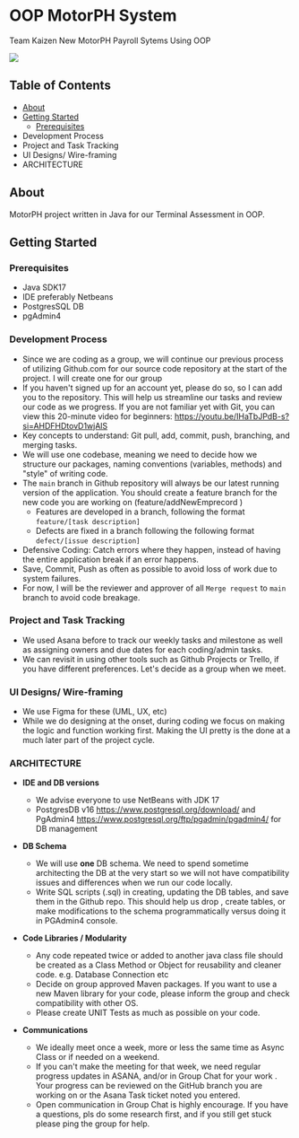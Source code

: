 # OOP MotorPH System

Team Kaizen New MotorPH Payroll Sytems Using OOP

[![](https://mermaid.ink/img/pako:eNqlGG1P2zj4r0SRJhVBOUq7DaJdpW6wG9M2Icpu0tQvbvyQeEvtnO0AHWO__R4ncXEShyu7fGgTP-_vT3IXxoJCGIVxRpQ6YSSRZLXgAV6USYg1Ezy4fL3g1dmzZ8GfvdcGpb7OuAZ5RWJQWxFbGaUmwWcFclaJv6vOzfXqFbNMp9OH491rwWiQiaSiGCBSUCCDM7oXzLVkPAlICblc57BT0d035X0Acg2zPJfimmRbiyQlAZTEg_L3Av4pQOmdNqaEb-jNXsSWNjOtgVPCY7iUJP4OchuNqCiWGQQJ6EuhSfZOFFJ9EfI70NIhsMozsQYwTjkhGgKlidT1PUpra_KkWM-WSqOmOnhj9N-aQWXtaa1Z00hSs3RtHDYNcQB1mK-YVPoTWUEXhKJ6IEsmdUrJugshlEqw9riAPBUcPhWrJcgusFJwBVzPNdGFh_ybWJ4LxUxKtoxTRQ7ymikhG-ZdCIysxJ8uL6VUnyJ5yrIUSKbTPgzNeC8xSdiSJS74N3LjjeCxBMywMjHgqanxtsgyzVbgS5FhnfApJnq2vsA07sKWRLF4TjIi195Ce3cxoyvW6DG7blHXVdpb205ZP4LaEnp22RWKaQbaNL1zxLgRkjpNzM_ljVjlwBUxSXQCmrBMNbxj6GMHp5FPvXXU5zcXKFkM82KpGPUAy8qYZZm4Me2rC48zoVPMr0dQEimUmsOKfRRcp32hbYe95Z5zssZ6yTouyavz7bxR9kYsSCbo3HRLP-iUU796dfvtsfCceNxHgRblqFJdGAe9ofGNrzrpOibL6nw7k223NAzNuGybXE6Nk2ZE7AhpHdsG1WqCtsAG3UIa7PTFUmUs7xj2mAH-qDWA3rj9_9C458RmuYdGt6a04w3bnUV10_DUUuAYIDxg6itIgVIfd9rcjJO40Th3rT-TUmtza7qN3ZXsvyv0A1P6V3X8y5DNrrHfELQC6c9LZ6qGGl5V_mZwA_Kvz2eNQL6_hFv9lkFGA32rT30hfY-9bilei9uNCrE5eJDdZjeTQAy3WnDdHh2ss5Z38sZjd7MktGvoA_wKdJxaT_bslyJJQPqCYXfXM34lBl3PW_AXIrlJhX6MUymFHNgYnt7GkJts9euDpUqwyQPOZw6dPXvX1CyLAweKQX946jHSBu8j4SQBswA1ByulFmNgb1xDgDL9KAKFDFeJDQrmrAtFDT2ge997RSwKrrvjshq3T2gyhoB7d8q8HuPtVoy16zKq5v5m5vt1Lpe_u__gZAWb8-aau-kYKVGYwiumlAlhI5F-b-u_gKxcLVTK8u03u80u9-rncNjZ8Hw49ZbmA9W71KINHA6n3g0pMl4IRsHUg29XhgpnRfjai9aYtZF5B8wYKC9qI9uiQNzwEq_CbAANdhnnSvi0B8V5LY5MzTvs7CrrV9EMXPVHNWU37C3J_v7PafMNuILbRbV2jtswI-MfLHKFb9Y43Rw9rBcdIsROgIPE9WAjuzMTvEKwwJqsuzTNzvrgFTcYTkMyJJsYPVjR1MpyM8jdd_EoQMdKE_NyyQum4V64wsIijIZRWBbqItQpyluEEd5SuCJFphfhgt8jKilwrq95HEZaFrAXSlEkaRhdkUzhU5FTdFP9Jcai5IR_FcJ9DKO78DaMhqPD8fH-0fHx6HA0Ho8nkxdHe-EazycHEzx-8XL0_ODo-ODw-fh-L_xRspjsjybj0dHB8_HhywnSvdwLTeMV8mP9Jcj83f8LEsaadA?type=png)](https://mermaid.live/edit#pako:eNqlGG1P2zj4r0SRJhVBOUq7DaJdpW6wG9M2Icpu0tQvbvyQeEvtnO0AHWO__R4ncXEShyu7fGgTP-_vT3IXxoJCGIVxRpQ6YSSRZLXgAV6USYg1Ezy4fL3g1dmzZ8GfvdcGpb7OuAZ5RWJQWxFbGaUmwWcFclaJv6vOzfXqFbNMp9OH491rwWiQiaSiGCBSUCCDM7oXzLVkPAlICblc57BT0d035X0Acg2zPJfimmRbiyQlAZTEg_L3Av4pQOmdNqaEb-jNXsSWNjOtgVPCY7iUJP4OchuNqCiWGQQJ6EuhSfZOFFJ9EfI70NIhsMozsQYwTjkhGgKlidT1PUpra_KkWM-WSqOmOnhj9N-aQWXtaa1Z00hSs3RtHDYNcQB1mK-YVPoTWUEXhKJ6IEsmdUrJugshlEqw9riAPBUcPhWrJcgusFJwBVzPNdGFh_ybWJ4LxUxKtoxTRQ7ymikhG-ZdCIysxJ8uL6VUnyJ5yrIUSKbTPgzNeC8xSdiSJS74N3LjjeCxBMywMjHgqanxtsgyzVbgS5FhnfApJnq2vsA07sKWRLF4TjIi195Ce3cxoyvW6DG7blHXVdpb205ZP4LaEnp22RWKaQbaNL1zxLgRkjpNzM_ljVjlwBUxSXQCmrBMNbxj6GMHp5FPvXXU5zcXKFkM82KpGPUAy8qYZZm4Me2rC48zoVPMr0dQEimUmsOKfRRcp32hbYe95Z5zssZ6yTouyavz7bxR9kYsSCbo3HRLP-iUU796dfvtsfCceNxHgRblqFJdGAe9ofGNrzrpOibL6nw7k223NAzNuGybXE6Nk2ZE7AhpHdsG1WqCtsAG3UIa7PTFUmUs7xj2mAH-qDWA3rj9_9C458RmuYdGt6a04w3bnUV10_DUUuAYIDxg6itIgVIfd9rcjJO40Th3rT-TUmtza7qN3ZXsvyv0A1P6V3X8y5DNrrHfELQC6c9LZ6qGGl5V_mZwA_Kvz2eNQL6_hFv9lkFGA32rT30hfY-9bilei9uNCrE5eJDdZjeTQAy3WnDdHh2ss5Z38sZjd7MktGvoA_wKdJxaT_bslyJJQPqCYXfXM34lBl3PW_AXIrlJhX6MUymFHNgYnt7GkJts9euDpUqwyQPOZw6dPXvX1CyLAweKQX946jHSBu8j4SQBswA1ByulFmNgb1xDgDL9KAKFDFeJDQrmrAtFDT2ge997RSwKrrvjshq3T2gyhoB7d8q8HuPtVoy16zKq5v5m5vt1Lpe_u__gZAWb8-aau-kYKVGYwiumlAlhI5F-b-u_gKxcLVTK8u03u80u9-rncNjZ8Hw49ZbmA9W71KINHA6n3g0pMl4IRsHUg29XhgpnRfjai9aYtZF5B8wYKC9qI9uiQNzwEq_CbAANdhnnSvi0B8V5LY5MzTvs7CrrV9EMXPVHNWU37C3J_v7PafMNuILbRbV2jtswI-MfLHKFb9Y43Rw9rBcdIsROgIPE9WAjuzMTvEKwwJqsuzTNzvrgFTcYTkMyJJsYPVjR1MpyM8jdd_EoQMdKE_NyyQum4V64wsIijIZRWBbqItQpyluEEd5SuCJFphfhgt8jKilwrq95HEZaFrAXSlEkaRhdkUzhU5FTdFP9Jcai5IR_FcJ9DKO78DaMhqPD8fH-0fHx6HA0Ho8nkxdHe-EazycHEzx-8XL0_ODo-ODw-fh-L_xRspjsjybj0dHB8_HhywnSvdwLTeMV8mP9Jcj83f8LEsaadA)



## Table of Contents

- [About](#about)
- [Getting Started](#getting-started)
  - [Prerequisites](#prerequisites)
- Development Process
- Project and Task Tracking
- UI Designs/ Wire-framing
- ARCHITECTURE

## About

MotorPH project written in Java for our Terminal Assessment in OOP.

## Getting Started

### Prerequisites

- Java SDK17
- IDE preferably Netbeans
- PostgresSQL DB
- pgAdmin4

### Development Process

- Since we are coding as a group, we will continue our previous process of utilizing Github.com for our source code repository at the start of the project. I will create one for our group
- If you haven't signed up for an account yet, please do so, so I can add you to the repository. This will help us streamline our tasks and review our code as we progress. If you are not familiar yet with Git, you can view this 20-minute video for beginners: <https://youtu.be/IHaTbJPdB-s?si=AHDFHDtovD1wjAlS>
- Key concepts to understand:  Git pull, add, commit, push, branching, and merging tasks.
- We will use one codebase, meaning we need to decide how we structure our packages, naming conventions (variables, methods) and "style" of writing code.
- The `main` branch in Github repository will always be our latest running version of the application. You should create a feature branch for the new code you are working on (feature/addNewEmprecord )
  - Features are developed in a branch, following the format `feature/[task description]`
  - Defects are fixed in a branch following the following format `defect/[issue description]`
- Defensive Coding: Catch errors where they happen, instead of having the entire application break if an error happens.
- Save, Commit, Push as often as possible to avoid loss of work due to system failures.
- For now, I will be the reviewer and approver of all `Merge request` to `main` branch to avoid code breakage.

### Project and Task Tracking

- We used Asana  before to track our weekly tasks and milestone as well as assigning owners and due dates for each coding/admin tasks.
- We can revisit in using other tools such as Github Projects or Trello, if you have different preferences. Let's decide as a group when we meet.

### UI Designs/ Wire-framing

- We use Figma for these (UML, UX, etc)
- While we do designing at the onset, during coding we focus on making the logic and function working first. Making the UI pretty is the done at a much later part of the project cycle.

### ARCHITECTURE

- **IDE and DB versions**
  - We advise everyone to use NetBeans with JDK 17
  - PostgresDB v16 <https://www.postgresql.org/download/> and PgAdmin4 <https://www.postgresql.org/ftp/pgadmin/pgadmin4/> for DB management
- **DB Schema**
  - We will use **one** DB schema. We need to spend sometime architecting the DB at the very start so we will not have compatibility issues and differences when we run our code locally.
  - Write SQL scripts (.sql) in creating, updating the DB tables, and save them in the Github repo. This should help us drop , create tables, or make modifications to the schema programmatically versus doing it in PGAdmin4 console.
- **Code Libraries / Modularity**
  - Any code repeated twice or added to another java class file should be created as a Class Method or Object for reusability and cleaner code. e.g. Database Connection etc
  - Decide on group approved Maven packages. If you want to use a new Maven library for your code, please inform the group and check compatibility with other OS.
  - Please create UNIT Tests as much as possible on your code.

- **Communications**
  - We ideally meet once a week, more or less the same time as Async Class or if needed on a weekend.
  - If you can't make the meeting for that week, we need regular progress updates in ASANA, and/or in Group Chat  for your work . Your progress can be reviewed on the GitHub branch you are working on or the Asana Task ticket noted you entered.
  - Open communication in Group Chat is highly encourage. If you have a questions, pls do some research first, and if you still get stuck please ping the group for help.
